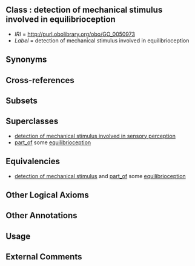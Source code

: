 
## Class : detection of mechanical stimulus involved in equilibrioception

 * *IRI* = http://purl.obolibrary.org/obo/GO_0050973
 * *Label* = detection of mechanical stimulus involved in equilibrioception

## Synonyms


## Cross-references


## Subsets


## Superclasses

 * [detection of mechanical stimulus involved in sensory perception](../../GO/74/GO_0050974.md)
 * [part_of](../../BFO/50/BFO_0000050.md) some [equilibrioception](../../GO/57/GO_0050957.md)

## Equivalencies

 * [detection of mechanical stimulus](../../GO/82/GO_0050982.md) and [part_of](../../BFO/50/BFO_0000050.md) some [equilibrioception](../../GO/57/GO_0050957.md)

## Other Logical Axioms


## Other Annotations


## Usage


## External Comments

